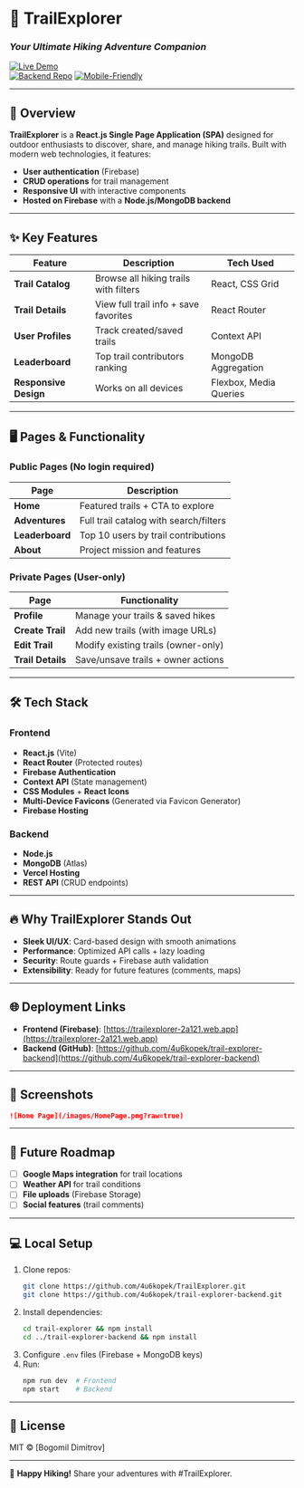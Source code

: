 # 🌲 **TrailExplorer**

### _Your Ultimate Hiking Adventure Companion_

[![Live Demo](https://img.shields.io/badge/Live_Demo-Firebase-orange?style=for-the-badge&logo=firebase)](https://trailexplorer-2a121.web.app)  
[![Backend Repo](https://img.shields.io/badge/Backend-GitHub-black?style=for-the-badge&logo=github)](https://github.com/4u6kopek/trail-explorer-backend)
[![Mobile-Friendly](https://img.shields.io/badge/Mobile-Friendly-4CAF50?style=for-the-badge&logo=smartphone)](https://trailexplorer-2a121.web.app)

---

## 🚀 **Overview**

**TrailExplorer** is a **React.js Single Page Application (SPA)** designed for outdoor enthusiasts to discover, share, and manage hiking trails. Built with modern web technologies, it features:

- **User authentication** (Firebase)
- **CRUD operations** for trail management
- **Responsive UI** with interactive components
- **Hosted on Firebase** with a **Node.js/MongoDB backend**

---

## ✨ **Key Features**

| Feature               | Description                           | Tech Used              |
| --------------------- | ------------------------------------- | ---------------------- |
| **Trail Catalog**     | Browse all hiking trails with filters | React, CSS Grid        |
| **Trail Details**     | View full trail info + save favorites | React Router           |
| **User Profiles**     | Track created/saved trails            | Context API            |
| **Leaderboard**       | Top trail contributors ranking        | MongoDB Aggregation    |
| **Responsive Design** | Works on all devices                  | Flexbox, Media Queries |

---

## 🖥️ **Pages & Functionality**

### **Public Pages** (No login required)

| Page            | Description                            |
| --------------- | -------------------------------------- |
| **Home**        | Featured trails + CTA to explore       |
| **Adventures**  | Full trail catalog with search/filters |
| **Leaderboard** | Top 10 users by trail contributions    |
| **About**       | Project mission and features           |

### **Private Pages** (User-only)

| Page              | Functionality                       |
| ----------------- | ----------------------------------- |
| **Profile**       | Manage your trails & saved hikes    |
| **Create Trail**  | Add new trails (with image URLs)    |
| **Edit Trail**    | Modify existing trails (owner-only) |
| **Trail Details** | Save/unsave trails + owner actions  |

---

## 🛠️ **Tech Stack**

### **Frontend**

- **React.js** (Vite)
- **React Router** (Protected routes)
- **Firebase Authentication**
- **Context API** (State management)
- **CSS Modules** + **React Icons**
- **Multi-Device Favicons** (Generated via Favicon Generator)
- **Firebase Hosting**

### **Backend**

- **Node.js**
- **MongoDB** (Atlas)
- **Vercel Hosting**
- **REST API** (CRUD endpoints)

---

## 🔥 **Why TrailExplorer Stands Out**

- **Sleek UI/UX**: Card-based design with smooth animations
- **Performance**: Optimized API calls + lazy loading
- **Security**: Route guards + Firebase auth validation
- **Extensibility**: Ready for future features (comments, maps)

---

## 🌐 **Deployment Links**

- **Frontend (Firebase)**: [https://trailexplorer-2a121.web.app](https://trailexplorer-2a121.web.app)
- **Backend (GitHub)**: [https://github.com/4u6kopek/trail-explorer-backend](https://github.com/4u6kopek/trail-explorer-backend)

---

## 📸 **Screenshots**

```markdown
![Home Page](/images/HomePage.png?raw=true)
```

---

## 🚧 **Future Roadmap**

- [ ] **Google Maps integration** for trail locations
- [ ] **Weather API** for trail conditions
- [ ] **File uploads** (Firebase Storage)
- [ ] **Social features** (trail comments)

---

## 💻 **Local Setup**

1. Clone repos:
   ```bash
   git clone https://github.com/4u6kopek/TrailExplorer.git
   git clone https://github.com/4u6kopek/trail-explorer-backend.git
   ```
2. Install dependencies:
   ```bash
   cd trail-explorer && npm install
   cd ../trail-explorer-backend && npm install
   ```
3. Configure `.env` files (Firebase + MongoDB keys)
4. Run:
   ```bash
   npm run dev  # Frontend
   npm start    # Backend
   ```

---

## 📜 **License**

MIT © [Bogomil Dimitrov]

---

🌟 **Happy Hiking!** Share your adventures with #TrailExplorer.
